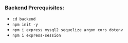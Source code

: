 ### Backend Prerequisites:

- `cd backend`
- `npm init -y`
- `npm i express mysql2 sequelize argon cors dotenv`
- `npm i express-session`
